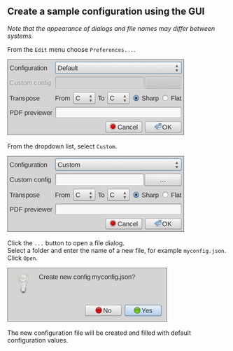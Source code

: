 ## Create a sample configuration using the GUI

_Note that the appearance of dialogs and file names may differ between systems._

From the `Edit` menu choose `Preferences...`.

![](images/prf_cr_cfg_1.png)

From the dropdown list, select `Custom`.

![](images/prf_cr_cfg_2.png)

Click the `...` button to open a file dialog.  
Select a folder and enter the name of a new file, for example `myconfig.json`.  
Click `Open`.

![](images/prf_cr_cfg_4.png)

The new configuration file will be created and filled with default configuration values.